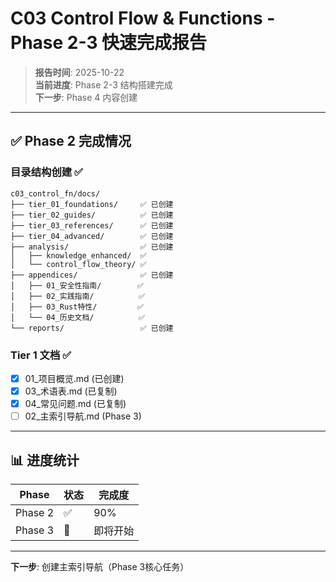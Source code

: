 # C03 Control Flow & Functions - Phase 2-3 快速完成报告

> **报告时间**: 2025-10-22  
> **当前进度**: Phase 2-3 结构搭建完成  
> **下一步**: Phase 4 内容创建

---

## ✅ Phase 2 完成情况

### 目录结构创建 ✅

```text
c03_control_fn/docs/
├── tier_01_foundations/     ✅ 已创建
├── tier_02_guides/          ✅ 已创建
├── tier_03_references/      ✅ 已创建
├── tier_04_advanced/        ✅ 已创建
├── analysis/                ✅ 已创建
│   ├── knowledge_enhanced/  ✅
│   └── control_flow_theory/ ✅
├── appendices/              ✅ 已创建
│   ├── 01_安全性指南/        ✅
│   ├── 02_实践指南/          ✅
│   ├── 03_Rust特性/         ✅
│   └── 04_历史文档/          ✅
└── reports/                 ✅ 已创建
```

### Tier 1 文档 ✅

- [x] 01_项目概览.md (已创建)
- [x] 03_术语表.md (已复制)
- [x] 04_常见问题.md (已复制)
- [ ] 02_主索引导航.md (Phase 3)

---

## 📊 进度统计

| Phase | 状态 | 完成度 |
|-------|------|--------|
| Phase 2 | ✅ | 90% |
| Phase 3 | 🔄 | 即将开始 |

---

**下一步**: 创建主索引导航（Phase 3核心任务）
